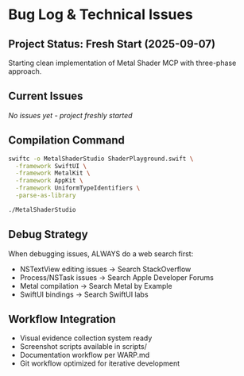 # Bug Log & Technical Issues

## Project Status: Fresh Start (2025-09-07)
Starting clean implementation of Metal Shader MCP with three-phase approach.

## Current Issues
*No issues yet - project freshly started*

## Compilation Command
```bash
swiftc -o MetalShaderStudio ShaderPlayground.swift \
  -framework SwiftUI \
  -framework MetalKit \
  -framework AppKit \
  -framework UniformTypeIdentifiers \
  -parse-as-library

./MetalShaderStudio
```

## Debug Strategy
When debugging issues, ALWAYS do a web search first:
- NSTextView editing issues → Search StackOverflow
- Process/NSTask issues → Search Apple Developer Forums
- Metal compilation → Search Metal by Example
- SwiftUI bindings → Search SwiftUI labs

## Workflow Integration
- Visual evidence collection system ready
- Screenshot scripts available in scripts/
- Documentation workflow per WARP.md
- Git workflow optimized for iterative development
